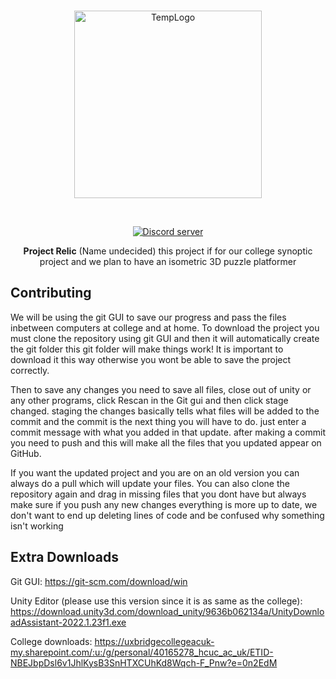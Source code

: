 <div align="center">
  <br />
    <p>
      <a href="https://horion.download"><img src="https://i.imgur.com/LtpLlQY.png" width="300" alt="TempLogo" /></a>
    </p>
  <br />
  <p>
    <a href="https://discord.gg/J2tdAw95Rv"><img src="https://img.shields.io/discord/732833913705201736?color=5865F2&logo=discord&logoColor=white" alt="Discord server" /></a>
  </p>
  <p>
    <b>Project Relic</b> (Name undecided) this project if for our college synoptic project and we plan to have an isometric 3D puzzle platformer
  </p>
</div>

## Contributing
We will be using the git GUI to save our progress and pass the files inbetween computers at college and at home.
To download the project you must clone the repository using git GUI and then it will automatically create the git folder this git folder will make things work! It is important to download it this way otherwise you wont be able to save the project correctly.

Then to save any changes you need to save all files, close out of unity or any other programs, click Rescan in the Git gui and then click stage changed.
staging the changes basically tells what files will be added to the commit and the commit is the next thing you will have to do.
just enter a commit message with what you added in that update. after making a commit you need to push and this will make all the files that you updated appear on GitHub.

If you want the updated project and you are on an old version you can always do a pull which will update your files. You can also clone the repository again and drag in missing files that you dont have but always make sure if you push any new changes everything is more up to date, we don't want to end up deleting lines of code and be confused why something isn't working

## Extra Downloads
Git GUI: https://git-scm.com/download/win

Unity Editor (please use this version since it is as same as the college): https://download.unity3d.com/download_unity/9636b062134a/UnityDownloadAssistant-2022.1.23f1.exe

College downloads: https://uxbridgecollegeacuk-my.sharepoint.com/:u:/g/personal/40165278_hcuc_ac_uk/ETID-NBEJbpDsl6v1JhlKysB3SnHTXCUhKd8Wqch-F_Pnw?e=0n2EdM
